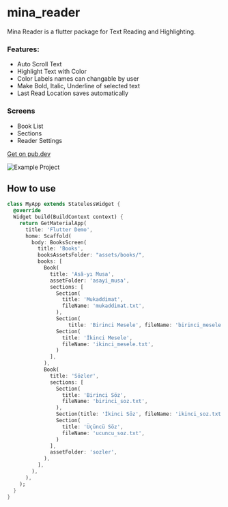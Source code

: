 # mina_reader

Mina Reader is a flutter package for Text Reading and Highlighting.

### Features:
- Auto Scroll Text
- Highlight Text with Color 
- Color Labels names can changable by user
- Make Bold, Italic, Underline of selected text
- Last Read Location saves automatically

### Screens
- Book List
- Sections
- Reader Settings

[Get on pub.dev](https://pub.dev/packages/mina_reader)

<img src="https://raw.githubusercontent.com/yazilimsalcozumler/mina_reader/main/docs/assets/demo.gif" alt="Example Project" />


## How to use

```dart
class MyApp extends StatelessWidget {
  @override
  Widget build(BuildContext context) {
    return GetMaterialApp(
      title: 'Flutter Demo',
      home: Scaffold(
        body: BooksScreen(
          title: 'Books',
          booksAssetsFolder: "assets/books/",
          books: [
            Book(
              title: 'Asâ-yı Musa',
              assetFolder: 'asayi_musa',
              sections: [
                Section(
                  title: 'Mukaddimat',
                  fileName: 'mukaddimat.txt',
                ),
                Section(
                    title: 'Birinci Mesele', fileName: 'birinci_mesele.txt'),
                Section(
                  title: 'İkinci Mesele',
                  fileName: 'ikinci_mesele.txt',
                )
              ],
            ),
            Book(
              title: 'Sözler',
              sections: [
                Section(
                  title: 'Birinci Söz',
                  fileName: 'birinci_soz.txt',
                ),
                Section(title: 'İkinci Söz', fileName: 'ikinci_soz.txt'),
                Section(
                  title: 'Üçüncü Söz',
                  fileName: 'ucuncu_soz.txt',
                )
              ],
              assetFolder: 'sozler',
            ),
          ],
        ),
      ),
    );
  }
}
```